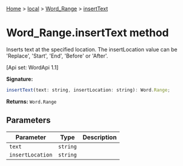 [Home](./index) &gt; [local](local.md) &gt; [Word\_Range](local.word_range.md) &gt; [insertText](local.word_range.inserttext.md)

# Word\_Range.insertText method

Inserts text at the specified location. The insertLocation value can be 'Replace', 'Start', 'End', 'Before' or 'After'. 

 \[Api set: WordApi 1.1\]

**Signature:**
```javascript
insertText(text: string, insertLocation: string): Word.Range;
```
**Returns:** `Word.Range`

## Parameters

|  Parameter | Type | Description |
|  --- | --- | --- |
|  `text` | `string` |  |
|  `insertLocation` | `string` |  |

